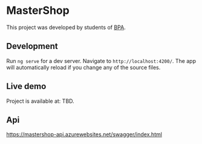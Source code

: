 # MasterShop

This project was developed by students of  [BPA](https://www.bpa.edu.rs/sr-cyrl-cs/predmet/internet-tehnologije-2/9473).

## Development

Run `ng serve` for a dev server. Navigate to `http://localhost:4200/`. The app will automatically reload if you change any of the source files.

## Live demo

Project is available at: TBD.


## Api
https://mastershop-api.azurewebsites.net/swagger/index.html